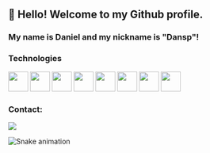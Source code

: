 ## 👋 Hello! Welcome to my Github profile.
### My name is Daniel and my nickname is "Dansp"!

### Technologies

<div>
  <img src="https://cdn.jsdelivr.net/gh/devicons/devicon/icons/git/git-original.svg" width="40" height="40"/>
   <img src="https://cdn.jsdelivr.net/gh/devicons/devicon/icons/flutter/flutter-original.svg" width="40" height="40"/>
   <img src="https://cdn.jsdelivr.net/gh/devicons/devicon/icons/dart/dart-original.svg" width="40" height="40"/>
   <img src="https://cdn.jsdelivr.net/gh/devicons/devicon/icons/swift/swift-original.svg" width="40" height="40"/>
   <img src="https://cdn.jsdelivr.net/gh/devicons/devicon/icons/android/android-original.svg" width="40" height="40"/>
   <img src="https://cdn.jsdelivr.net/gh/devicons/devicon/icons/nodejs/nodejs-original.svg" width="40" height="40"/>
   <img src="https://cdn.jsdelivr.net/gh/devicons/devicon/icons/angularjs/angularjs-original.svg" width="40" height="40"/>
   <img src="https://cdn.jsdelivr.net/gh/devicons/devicon/icons/python/python-original.svg" width="40" height="40"/>   
<div>
  
### Contact:

<div>
<a href="https://www.linkedin.com/in/dansp" target="_blank"><img src="https://img.shields.io/badge/-LinkedIn-%230077B5?style=for-the-badge&logo=linkedin&logoColor=white" target="_blank"></a>   
</div>
  <!--
  <div>
<a href="https://github.com/dansp">
<img height="180em" src="https://github-readme-stats.vercel.app/api/top-langs/?username=dansp&layout=compact&langs_count=7&theme=dracula"/>
<img height="180em" src="https://github-readme-stats.vercel.app/api?username=dansp&show_icons=true&theme=dracula&include_all_commits=true&count_private=true"/>
</div>
    -->
    
![Snake animation](https://github.com/dansp/dansp/blob/output/github-contribution-grid-snake.svg)
